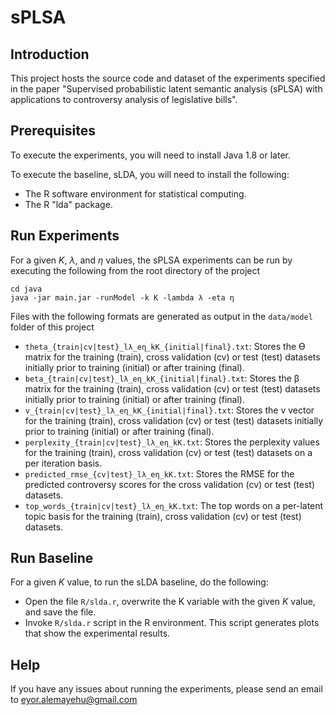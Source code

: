 # sPLSA

## Introduction

This project hosts the source code and dataset of the experiments specified in the paper "Supervised probabilistic latent semantic analysis (sPLSA) with applications to controversy analysis of legislative bills".

## Prerequisites

To execute the experiments, you will need to install Java 1.8 or later.

To execute the baseline, sLDA, you will need to install the following:

- The R software environment for statistical computing.
- The R "lda" package.

## Run Experiments

For a given _K_, _λ_, and _η_ values, the sPLSA experiments can be run by executing the following from the root directory of the project

```
cd java
java -jar main.jar -runModel -k K -lambda λ -eta η
```

Files with the following formats are generated as output in the `data/model` folder of this project

- `theta_{train|cv|test}_lλ_eη_kK_{initial|final}.txt`: Stores the ϴ matrix for the training (train), cross validation (cv) or test (test) datasets initially prior to training (initial) or after training (final).
- `beta_{train|cv|test}_lλ_eη_kK_{initial|final}.txt`: Stores the β matrix for the training (train), cross validation (cv) or test (test) datasets initially prior to training (initial) or after training (final).
- `v_{train|cv|test}_lλ_eη_kK_{initial|final}.txt`: Stores the v vector for the training (train), cross validation (cv) or test (test) datasets initially prior to training (initial) or after training (final).
- `perplexity_{train|cv|test}_lλ_eη_kK.txt`: Stores the perplexity values for the training (train), cross validation (cv) or test (test) datasets on a per iteration basis.
- `predicted_rmse_{cv|test}_lλ_eη_kK.txt`: Stores the RMSE for the predicted controversy scores for the cross validation (cv) or test (test) datasets.
- `top_words_{train|cv|test}_lλ_eη_kK.txt`: The top words on a per-latent topic basis for the training (train), cross validation (cv) or test (test) datasets.

## Run Baseline

For a given _K_ value, to run the sLDA baseline, do the following:

- Open the file `R/slda.r`, overwrite the K variable with the given _K_ value, and save the file.
- Invoke `R/slda.r` script in the R environment. This script generates plots that show the experimental results.

## Help

If you have any issues about running the experiments, please send an email to eyor.alemayehu@gmail.com
